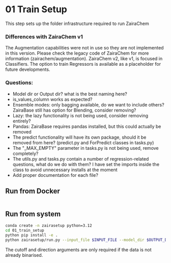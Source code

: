 # 01 Train Setup

This step sets up the folder infrastructure required to run ZairaChem

### Differences with ZairaChem v1
The Augmentation capabilities were not in use so they are not implemented in this version. Please check the legacy code of ZairaChem for more information (zairachem/augmentation).
ZairaChem v2, like v1, is focused in Classifiers. The option to train Regressors is available as a placeholder for future developments.

### Questions:
- Model dir or Output dir? what is the best naming here?
- is_values_column works as expected?
- Ensemble modes: only bagging available, do we want to include others? ZairaBase still has option for Blending, consider removing?
- Lazy: the lazy functionality is not being used, consider removing entirely?
- Pandas: ZairaBase requires pandas installed, but this could actually be removed
- The predict functionality will have its own package, should it be removed from here? (predict.py and ForPredict classes in tasks.py)
- The "_MAX_EMPTY" parameter in tasks.py is not being used, remove completely?
- The utils.py and tasks.py contain a number of regression-related questions, what do we do with them? I have set the imports inside the class to avoid unnecessary installs at the moment
- Add proper documentation for each file?

## Run from Docker

```bash


```

## Run from system 

```bash
conda create -n zairasetup python=3.12
cd 01_train_setup
python pip install -e .
python zairasetup/run.py --input_file $INPUT_FILE --model_dir $OUTPUT_DIR --cutoff 0.1 --direction low 
```

The cutoff and direction arguments are only required if the data is not already binarised.
